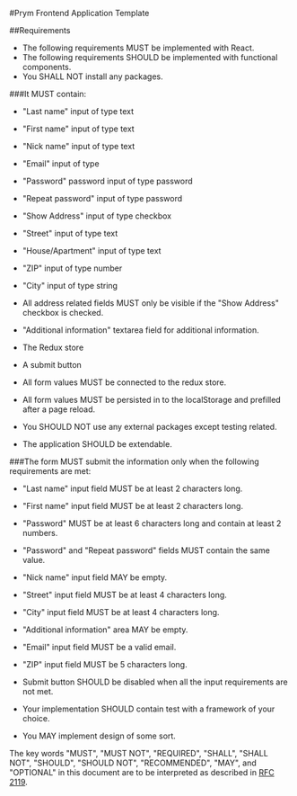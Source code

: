 #Prym Frontend Application Template

##Requirements
* The following requirements MUST be implemented with React.
* The following requirements SHOULD be implemented with functional components.
* You SHALL NOT install any packages.

###It MUST contain:
* "Last name" input of type text
* "First name" input of type text
* "Nick name" input of type text
* "Email" input of type
* "Password" password input of type password
* "Repeat password" input of type password
* "Show Address" input of type checkbox
* "Street" input of type text
* "House/Apartment" input of type text
* "ZIP" input of type number
* "City" input of type string
* All address related fields MUST only be visible if the "Show Address" checkbox is checked.
* "Additional information" textarea field for additional information.
* The Redux store
* A submit button

* All form values MUST be connected to the redux store.
* All form values MUST be persisted in to the localStorage and prefilled after a page reload.
* You SHOULD NOT use any external packages except testing related.
* The application SHOULD be extendable.

###The form MUST submit the information only when the following requirements are met:
* "Last name" input field MUST be at least 2 characters long.
* "First name" input field MUST be at least 2 characters long.
* "Password" MUST be at least 6 characters long and contain at least 2 numbers.
* "Password" and "Repeat password" fields MUST contain the same value.
* "Nick name" input field MAY be empty.
* "Street" input field MUST be at least 4 characters long.
* "City" input field MUST be at least 4 characters long.
* "Additional information" area MAY be empty.
* "Email" input field MUST be a valid email.
* "ZIP" input field MUST be 5 characters long.
* Submit button SHOULD be disabled when all the input requirements are not met.
* Your implementation SHOULD contain test with a framework of your choice.

* You MAY implement design of some sort.
 

The key words "MUST", "MUST NOT", "REQUIRED", "SHALL", "SHALL
NOT", "SHOULD", "SHOULD NOT", "RECOMMENDED",  "MAY", and
"OPTIONAL" in this document are to be interpreted as described in
[RFC 2119](https://www.ietf.org/rfc/rfc2119.txt).